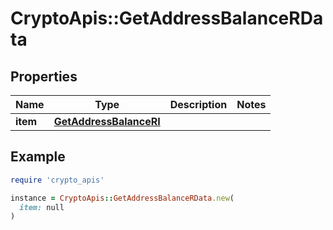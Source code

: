 # CryptoApis::GetAddressBalanceRData

## Properties

| Name | Type | Description | Notes |
| ---- | ---- | ----------- | ----- |
| **item** | [**GetAddressBalanceRI**](GetAddressBalanceRI.md) |  |  |

## Example

```ruby
require 'crypto_apis'

instance = CryptoApis::GetAddressBalanceRData.new(
  item: null
)
```

